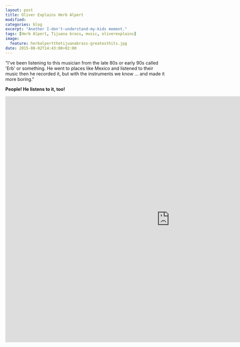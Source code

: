 ```yaml
---
layout: post
title: Oliver Explains Herb Alpert
modified:
categories: blog
excerpt: "Another I-don't-understand-my-kids moment."
tags: [Herb Alpert, Tijuana brass, music, oliverexplains]
image:
  feature: herbalpertthetijuanabrass-greatesthits.jpg
date: 2015-08-02T14:43:08+02:00
---
```



"I've been listening to this musician from the late 80s or early 90s called 'Erb' or something. He went to places like Mexico and listened to their music then he recorded it, but with the instruments we know ... and made it more boring."
 
**People! He listens to it, too!**

<iframe width="1024" height="768" src="https://www.youtube.com/embed/z_KDPUTyDyQ" frameborder="0"> </iframe>